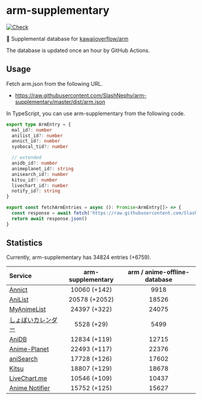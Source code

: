 # arm-supplementary

[![Check](https://github.com/SlashNephy/arm-supplementary/actions/workflows/check-node.yml/badge.svg)](https://github.com/SlashNephy/arm-supplementary/actions/workflows/check-node.yml)

💊 Supplemental database for [kawaiioverflow/arm](https://github.com/kawaiioverflow/arm)

The database is updated once an hour by GitHub Actions.

## Usage

Fetch arm.json from the following URL.

- https://raw.githubusercontent.com/SlashNephy/arm-supplementary/master/dist/arm.json

In TypeScript, you can use arm-supplementary from the following code.

```TypeScript
export type ArmEntry = {
  mal_id?: number
  anilist_id?: number
  annict_id?: number
  syobocal_tid?: number

  // extended
  anidb_id?: number
  animeplanet_id?: string
  anisearch_id?: number
  kitsu_id?: number
  livechart_id?: number
  notify_id?: string
}

export const fetchArmEntries = async (): Promise<ArmEntry[]> => {
  const response = await fetch('https://raw.githubusercontent.com/SlashNephy/arm-supplementary/master/dist/arm.json')
  return await response.json()
}
```

## Statistics

Currently, arm-supplementary has 34824 entries (+6759).

| Service                                     | arm-supplementary | arm / anime-offline-database |
| :------------------------------------------ | :---------------: | :--------------------------: |
| [Annict](https://annict.com)                |   10060 (+142)    |             9918             |
| [AniList](https://anilist.co)               |   20578 (+2052)   |            18526             |
| [MyAnimeList](https://myanimelist.net)      |   24397 (+322)    |            24075             |
| [しょぼいカレンダー](https://cal.syoboi.jp) |    5528 (+29)     |             5499             |
| [AniDB](https://anidb.net)                  |   12834 (+119)    |            12715             |
| [Anime-Planet](https://anime-planet.com)    |   22493 (+117)    |            22376             |
| [aniSearch](https://anisearch.com)          |   17728 (+126)    |            17602             |
| [Kitsu](https://kitsu.io)                   |   18807 (+129)    |            18678             |
| [LiveChart.me](https://livechart.me)        |   10546 (+109)    |            10437             |
| [Anime Notifier](https://notify.moe)        |   15752 (+125)    |            15627             |
